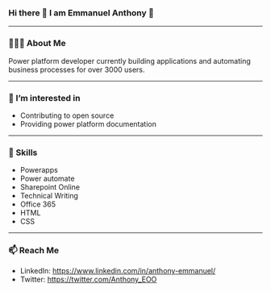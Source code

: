 ### Hi there 👋 I am Emmanuel Anthony 🙂

<!--
**EmmanuelAnthonyO/EmmanuelAnthonyO** is a ✨ _special_ ✨ repository because its `README.md` (this file) appears on your GitHub profile.

Here are some ideas to get you started:

- 🔭 I’m currently working on ...
- 🌱 I’m currently learning ...
- 👯 I’m looking to collaborate on ...
- 🤔 I’m looking for help with ...
- 💬 Ask me about ...
- 📫 How to reach me: ...
- 😄 Pronouns: ...
- ⚡ Fun fact: ...
-->
***
### 👨🏽‍💻 About Me 
Power platform developer currently building applications and automating business processes for over 3000 users.
***
### 🔭 I’m interested in 
* Contributing to open source
* Providing power platform documentation
***
### 🧰 Skills
* Powerapps
* Power automate
* Sharepoint Online
* Technical Writing
* Office 365
* HTML
* CSS
***
### 📫 Reach Me

* LinkedIn: https://www.linkedin.com/in/anthony-emmanuel/
* Twitter: https://twitter.com/Anthony_EOO
